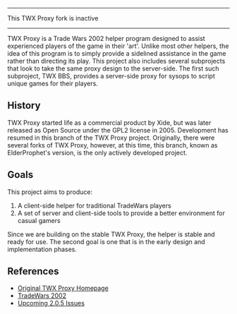 
---

This TWX Proxy fork is inactive

---


TWX Proxy is a Trade Wars 2002 helper program designed to assist experienced players of the game in their 'art'. Unlike most other helpers, the idea of this program is to simply provide a sidelined assistance in the game rather than directing its play.   This project also includes several subprojects that look to take the same proxy design to the server-side.  The first such subproject, TWX BBS, provides a server-side proxy for sysops to script unique games for their players.

## History ##
TWX Proxy started life as a commercial product by Xide, but was later released as Open Source under the GPL2 license in 2005.  Development has resumed in this branch of the TWX Proxy project.  Originally, there were several forks of TWX Proxy, however, at this time, this branch, known as ElderProphet's version, is the only actively developed project.

## Goals ##
This project aims to produce:
  1. A client-side helper for traditional TradeWars players
  1. A set of server and client-side tools to provide a better environment for casual gamers

Since we are building on the stable TWX Proxy, the helper is stable and ready for use.  The second goal is one that is in the early design and implementation phases.

## References ##
  * [Original TWX Proxy Homepage](http://twxproxy.com/)
  * [TradeWars 2002](http://classictw.com)
  * [Upcoming 2.0.5 Issues](http://code.google.com/p/twxproxy-ep/issues/list?can=1&q=label%3AMilestone-Release2.0.5&colspec=ID+Type+Status+Priority+Milestone+Owner+Summary&cells=tiles)